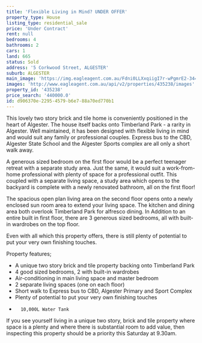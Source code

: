```yaml
---
title: 'Flexible Living in Mind? UNDER OFFER'
property_type: House
listing_type: residential_sale
price: 'Under Contract'
rent: null
bedrooms: 4
bathrooms: 2
cars: 1
land: 665
status: Sold
address: '5 Corkwood Street, ALGESTER'
suburb: ALGESTER
main_image: 'https://img.eagleagent.com.au/Fdni0LLXxqiigI7r-wPgmrE2-34=/1280x854/smart/https://s3-us-west-2.amazonaws.com/eagleagent-orig/images/6822083/116968255-image-M.jpg'
images: 'http://www.eagleagent.com.au/api/v2/properties/435238/images'
property_id: '435238'
price_search: '440000.0'
id: d906370e-2295-4579-b6e7-88a70ed770b1
---
```

This lovely two story brick and tile home is conveniently positioned in the heart of Algester.
The house itself backs onto Timberland Park - a rarity in Algester. Well maintained, it has been designed with flexible living in mind and would suit any family or professional couples.
Express bus to the CBD, Algester State School and the Algester Sports complex are all only a short walk away.

A generous sized bedroom on the first floor would be a perfect teenager retreat with a separate study area. Just the same, it would suit a work-from-home professional with plenty of space for a professional outfit. This coupled with a separate living space, a study area which opens to the backyard is complete with a newly renovated bathroom, all on the first floor!

The spacious open plan living area on the second floor opens onto a newly enclosed sun room area to extend your living space. The kitchen and dining area both overlook Timberland Park for alfresco dining. In Addition to an entire built in first floor, there are 3 generous sized bedrooms, all with built-in wardrobes on the top floor.

Even with all which this property offers, there is still plenty of potential to put your very own finishing touches.

Property features;
- A unique two story brick and tile property backing onto Timberland Park
- 4 good sized bedrooms, 2 with built-in wardrobes
- Air-conditioning in main living space and master bedroom
- 2 separate living spaces (one on each floor)
- Short walk to Express bus to CBD, Algester Primary and Sport Complex
- Plenty of potential to put your very own finishing touches
-       10,000L Water Tank

If you see yourself living in a unique two story, brick and tile property where space is a plenty and where there is substantial room to add value, then inspecting this property should be a priority this Saturday at 9.30am.